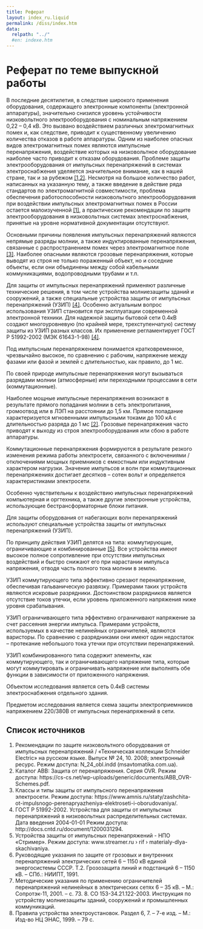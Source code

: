 ```yaml
---
title: Реферат
layout: index_ru.liquid
permalink: /diss/index.htm
data:
  relpath: "../"
  #en: indexe.htm
---
```

# Реферат по теме выпускной работы

В последние десятилетия, в следствие широкого применения оборудования, содержащего электронные компоненты (электронной аппаратуры), значительно снизился уровень устойчивости низковольтного электрооборудования с номинальным напряжением 0,22 – 0,4 кВ. Это вызвано воздействием различных электромагнитных помех и, как следствие, приводит к существенному увеличению количества отказов в работе аппаратуры. Одним из наиболее опасных видов электромагнитных помех являются импульсные перенапряжения, воздействие которых на низковольтное оборудование наиболее часто приводит к отказам оборудования. Проблеме защиты электрооборудования от импульсных перенапряжений в системах электроснабжения уделяется значительное внимание, как в нашей стране, так и за рубежом <a href="#ref1">[1,2]</a>. Несмотря на большое количество работ, написанных на указанную тему, а также введение в действие ряда стандартов по электромагнитной совместимости, проблема обеспечения работоспособности низковольтного электрооборудования при воздействии импульсных электромагнитных помех в России остается малоизученной <a href="#ref1">[1]</a>, а практические рекомендации по защите электрооборудования в низковольтных системах электроснабжения, принятые на уровне нормативной документации отсутствуют.

Основными причины появления импульсных перенапряжений являются непрямые разряды молнии, а также индуктированные перенапряжения, связанные с распространением помех через электромагнитное поле <a href="#ref3">[3]</a>. Наиболее опасными являются грозовые перенапряжения, которые выводят из строя не только пораженный объект, но и соседние объекты, если они объединены между собой кабельными коммуникациями, водопроводными трубами и т.п.

Для защиты от импульсных перенапряжений применяют различные технические решения, в том числе устройства молниезащиты зданий и сооружений, а также специальные устройства защиты от импульсных перенапряжений (УЗИП) <a href="#ref4">[4]</a>. Особенно актуальным вопрос использования УЗИП становится при эксплуатации современной электронной техники. Для надежной защиты бытовой сети 0.4кВ создают многоуровневую (по крайней мере, трехступенчатую) систему защиты из УЗИП разных классов. Их применение регламентирует ГОСТ Р 51992-2002 (МЭК 61643-1-98) <a href="#ref4">[4]</a>.

Под импульсным перенапряжением понимается кратковременное, чрезвычайно высокое, по сравнению с рабочим, напряжение между фазами или фазой и землей с длительностью, как правило, до 1 мс.

По своей природе импульсные перенапряжения могут вызываться разрядами молнии (атмосферные) или переходными процессами в сети (коммутационные).

Наиболее мощные импульсные перенапряжения возникают в результате прямого попадания молнии в сеть электропитания, громоотвод или в ЛЭП на расстоянии до 1,5 км. Прямое попадание характеризуется мгновенными импульсными токами до 100 кА с длительностью разряда до 1 мc <a href="#ref2">[2]</a>. Грозовые перенапряжения часто приводят к выходу из строя электрооборудования или сбою в работе аппаратуры.

Коммутационные перенапряжения формируются в результате резкого изменения режима работы электросети, связанного c включениями /отключениями мощных приемников с емкостным или индуктивным характером нагрузки. Значение импульсов и волн при коммутационных перенапряжениях достигает десятков – сотен вольт и определяется характеристиками электросети.

Особенно чувствительны к воздействию импульсных перенапряжений компьютерная и оргтехника, а также другие электронные устройства, использующие бестрансформаторные блоки питания.

Для защиты оборудования от набегающих волн перенапряжений используют специальные устройства защиты от импульсных перенапряжений (УЗИП).

По принципу действия УЗИП делятся на типа: коммутирующие, ограничивающие и комбинированные <a href="#ref5">[5]</a>. Все устройства имеют высокое полное сопротивление при отсутствии импульсных воздействий и быстро снижают его при нарастании импульса напряжения, отводя часть полного тока молнии в землю.

УЗИП коммутирующего типа эффективно срезают перенапряжение, обеспечивая гальваническую развязку. Примерами таких устройств являются искровые разрядники. Достоинством разрядников является отсутствие токов утечки, если уровень приложенного напряжения ниже уровня срабатывания.

УЗИП ограничивающего типа эффективно ограничивают напряжение за счет рассеяния энергии импульса. Примерами устройств, используемых в качестве нелинейных ограничителей, являются варисторы. По сравнению с разрядниками они имеют один недостаток – протекание небольшого тока утечки при отсутствии перенапряжений.

УЗИП комбинированного типа содержит элементы, как коммутирующего, так и ограничивающего напряжение типа, которые могут коммутировать и ограничивать напряжение или выполнять обе функции в зависимости от приложенного напряжения.

Объектом исследования является сеть 0.4кВ системы электроснабжения отдельного здания.

Предметом исследования является схема защиты электроприемников напряжением 220/380В от импульсных перенапряжений в сети.

<a name=ref></a>
<h2>Список источников</h2>
<ol>
  <li><a name="ref1"></a>Рекомендации по защите низковольтного оборудования от импульсных перенапряжений / «Техническая коллекции Schneider Electric» на русском языке. Выпуск № 24, 10. 2008; электронный ресурс. Режим доступа: N_24_obl.indd (msavtomatika.com.ua).
  <li><a name="ref2"></a>Каталог ABB: Защита от перенапряжения. Серия  OVR. Режим доступа:
https://cs-cs.net/wp-uploads/generic/documents/ABB_OVR-Schemes.pdf.
  <li><a name="ref3"></a>Классы и типы защиты от импульсного перенапряжения электросети. Режим доступа:
https://www.amnis.ru/staty/zashchita-ot-impulsnogo-perenapryazheniya-elektroseti-i-oborudovaniya/.
  <li><a name="ref4"></a>ГОСТ Р 51992-2002. Устройства для защиты от импульсных перенапряжений в низковольтных распределительных системах. Дата введения 2004-01-01
Режим доступа: http://docs.cntd.ru/document/1200031294.
  <li><a name="ref5"></a>Устройства защиты от импульсных перенапряжений - НПО «Стример». Режим доступа:
www.streamer.ru › rif › materialy-dlya-skachivaniya.
  <li><a name="ref6"></a>Руководящие указания по защите от грозовых и внутренних перенапряжений электрических сетей 6 – 1150 кВ единой энергосистемы СССР. Т.2. Грозозащита линий и подстанций 6 – 1150 кВ. – СПб.: НИИПТ, 1991.
  <li><a name="ref7"></a>Методические указания по применению ограничителей перенапряжений нелинейных в электрических сетях 6 – 35 кВ. – М.: Сопротэк-11, 2001. – с. 73. 8. СО 153-34.21.122-2003. Инструкция по устройству молниезащиты зданий, сооружений и промышленных коммуникаций.
  <li><a name="ref8"></a>Правила устройства электроустановок. Раздел 6, 7. – 7-е изд. – М.: Изд-во НЦ ЭНАС, 1999. – 79 с.
</ol>
